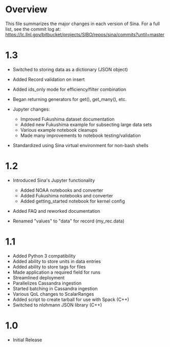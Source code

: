 Overview
========

This file summarizes the major changes in each version of Sina. For a full list,
see the commit log at: 
https://lc.llnl.gov/bitbucket/projects/SIBO/repos/sina/commits?until=master

1.3
===
- Switched to storing data as a dictionary (JSON object)
- Added Record validation on insert
- Added ids_only mode for efficiency/filter combination
- Began returning generators for get(), get_many(), etc.
- Jupyter changes:

  - Improved Fukushima dataset documentation
  - Added new Fukushima example for subsecting large data sets
  - Various example notebook cleanups
  - Made many improvements to notebook testing/validation

- Standardized using Sina virtual environment for non-bash shells

1.2
===
- Introduced Sina's Jupyter functionality

  - Added NOAA notebooks and converter
  - Added Fukushima notebooks and converter
  - Added getting_started notebook for kernel config

- Added FAQ and reworked documentation
- Renamed "values" to "data" for record (my_rec.data)

1.1
===
- Added Python 3 compatibility
- Added ability to store units in data entries
- Added ability to store tags for files
- Made application a required field for runs
- Streamlined deployment
- Parallelizes Cassandra ingestion
- Started batching in Cassandra ingestion
- Various QoL changes to ScalarRanges
- Added script to create tarball for use with Spack (C++)
- Switched to nlohmann JSON library (C++)


1.0
===
- Initial Release
